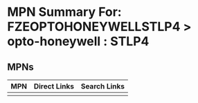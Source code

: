 



# MPN Summary For: FZEOPTOHONEYWELLSTLP4 > opto-honeywell : STLP4

## MPNs
  

|MPN|Direct Links|Search Links|
| :--- | :--- | :--- |
||||
